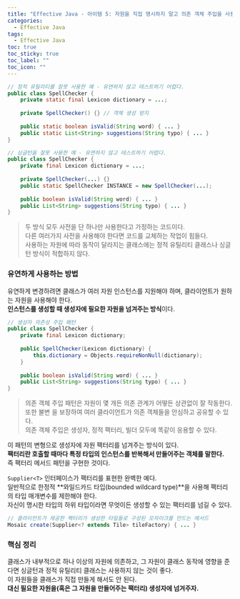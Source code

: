 ```yaml
---
title: "Effective Java - 아이템 5: 자원을 직접 명시하지 말고 의존 객체 주입을 사용하라"
categories:
  - Effective Java
tags:
  - Effective Java
toc: true
toc_sticky: true
toc_label: ""
toc_icon: ""
---
```


```java
// 정적 유틸리티를 잘못 사용한 예 - 유연하지 않고 테스트하기 어렵다.
public class SpellChecker {
    private static final Lexicon dictionary = ...;
    
    private SpellChecker() {} // 객체 생성 방지
    
    public static boolean isValid(String word) { ... }
    public static List<String> suggestions(String typo) { ... }
}
```

```java
// 싱글턴을 잘못 사용한 예 - 유연하지 않고 테스트하기 어렵다.
public class SpellChecker {
    private final Lexicon dictionary = ...;
    
    private SpellChecker(...) {}
    public static SpellChecker INSTANCE = new SpellChecker(...);
    
    public boolean isValid(String word) { ... }
    public List<String> suggestions(String typo) { ... }
}
```

> 두 방식 모두 사전을 단 하나만 사용한다고 가정하는 코드이다.<br>
> 다른 여러가지 사전을 사용해야 한다면 코드를 교체하는 작업이 힘들다.<br>
> 사용하는 자원에 따라 동작이 달라지는 클래스에는 정적 유틸리티 클래스나 싱글턴 방식이 적합하지 않다.<br>

### 유연하게 사용하는 방법
유연하게 변경하려면 클래스가 여러 자원 인스턴스를 지원해야 하며, 클라이언트가 원하는 자원을 사용해야 한다.<br>
**인스턴스를 생성할 때 생성자에 필요한 자원을 넘겨주는 방식**이다.

```java
// 생성자 의존성 주입 패턴
public class SpellChecker {
    private final Lexicon dictionary;
    
    public SpellChecker(Lexicon dictionary) {
        this.dictionary = Objects.requireNonNull(dictionary);
    }
    
    public boolean isValid(String word) { ... }
    public List<String> suggestions(String typo) { ... }
}
```

> 의존 객체 주입 패턴은 자원이 몇 개든 의존 관계가 어떻든 상관없이 잘 작동한다.<br>
또한 불변 을 보장하여 여러 클라이언트가 의존 객체들을 안심하고 공유할 수 있다.<br>
의존 객체 주입은 생성자, 정적 팩터리, 빌더 모두에 똑같이 응용할 수 있다.

이 패턴의 변형으로 생성자에 자원 팩터리를 넘겨주는 방식이 있다.<br>
**팩터리란 호출할 때마다 특정 타입의 인스턴스를 반복해서 만들어주는 객체를 말한다.**<br>
즉 팩터리 메서드 패턴을 구현한 것이다.

`Supplier<T>` 인터페이스가 팩터리를 표현한 완벽한 예다. <br>
일반적으로 한정적 **와일드카드 타입(bounded wildcard type)**을 사용해 팩터리의 타입 매개변수를 제한해야 한다.<br>
자신이 명시한 타입의 하위 타입이라면 무엇이든 생성할 수 있는 팩터리를 넘길 수 있다.<br>

```java
// 클라이언트가 제공한 팩터리가 생성한 타일들로 구성된 모자이크를 만드는 메서드
Mosaic create(Supplier<? extends Tile> tileFactory) { ... }
```

### 핵심 정리
클래스가 내부적으로 하나 이상의 자원에 의존하고, 그 자원이 클래스 동작에 영향을 준다면 싱글턴과 정적 유틸리티 클래스는 사용하지 않는 것이 좋다.<br>
이 자원들을 클래스가 직접 만들게 해서도 안 된다.<br> 
**대신 필요한 자원을(혹은 그 자원을 만들어주는 팩터리) 생성자에 넘겨주자.**
